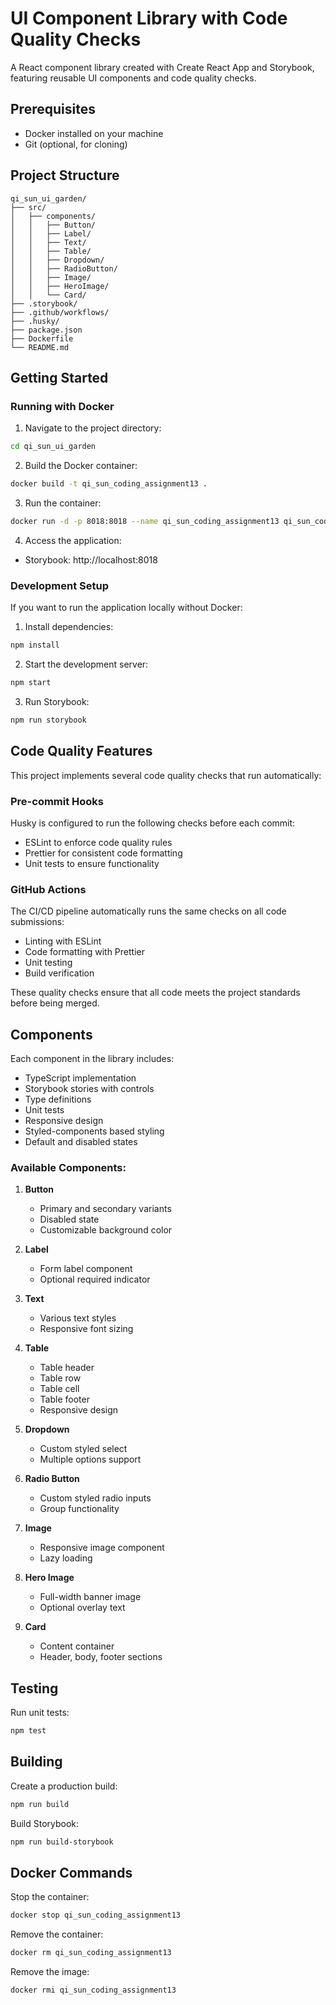 # UI Component Library with Code Quality Checks

A React component library created with Create React App and Storybook, featuring reusable UI components and code quality checks.

## Prerequisites

- Docker installed on your machine
- Git (optional, for cloning)

## Project Structure

```
qi_sun_ui_garden/
├── src/
│   ├── components/
│   │   ├── Button/
│   │   ├── Label/
│   │   ├── Text/
│   │   ├── Table/
│   │   ├── Dropdown/
│   │   ├── RadioButton/
│   │   ├── Image/
│   │   ├── HeroImage/
│   │   └── Card/
├── .storybook/
├── .github/workflows/
├── .husky/
├── package.json
├── Dockerfile
└── README.md
```

## Getting Started

### Running with Docker

1. Navigate to the project directory:
```bash
cd qi_sun_ui_garden
```

2. Build the Docker container:
```bash
docker build -t qi_sun_coding_assignment13 .
```

3. Run the container:
```bash
docker run -d -p 8018:8018 --name qi_sun_coding_assignment13 qi_sun_coding_assignment13
```

4. Access the application:
- Storybook: http://localhost:8018

### Development Setup

If you want to run the application locally without Docker:

1. Install dependencies:
```bash
npm install
```

2. Start the development server:
```bash
npm start
```

3. Run Storybook:
```bash
npm run storybook
```

## Code Quality Features

This project implements several code quality checks that run automatically:

### Pre-commit Hooks

Husky is configured to run the following checks before each commit:
- ESLint to enforce code quality rules
- Prettier for consistent code formatting
- Unit tests to ensure functionality

### GitHub Actions

The CI/CD pipeline automatically runs the same checks on all code submissions:
- Linting with ESLint
- Code formatting with Prettier
- Unit testing
- Build verification

These quality checks ensure that all code meets the project standards before being merged.

## Components

Each component in the library includes:
- TypeScript implementation
- Storybook stories with controls
- Type definitions
- Unit tests
- Responsive design
- Styled-components based styling
- Default and disabled states

### Available Components:

1. **Button**
   - Primary and secondary variants
   - Disabled state
   - Customizable background color

2. **Label**
   - Form label component
   - Optional required indicator

3. **Text**
   - Various text styles
   - Responsive font sizing

4. **Table**
   - Table header
   - Table row
   - Table cell
   - Table footer
   - Responsive design

5. **Dropdown**
   - Custom styled select
   - Multiple options support

6. **Radio Button**
   - Custom styled radio inputs
   - Group functionality

7. **Image**
   - Responsive image component
   - Lazy loading

8. **Hero Image**
   - Full-width banner image
   - Optional overlay text

9. **Card**
   - Content container
   - Header, body, footer sections

## Testing

Run unit tests:
```bash
npm test
```

## Building

Create a production build:
```bash
npm run build
```

Build Storybook:
```bash
npm run build-storybook
```

## Docker Commands

Stop the container:
```bash
docker stop qi_sun_coding_assignment13
```

Remove the container:
```bash
docker rm qi_sun_coding_assignment13
```

Remove the image:
```bash
docker rmi qi_sun_coding_assignment13
```
```

